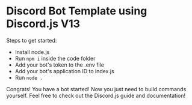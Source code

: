 # Discord Bot Template using Discord.js V13

Steps to get started:

- Install node.js
- Run `npm i` inside the code folder
- Add your bot's token to the .env file
- Add your bot's application ID to index.js
- Run `node .`

Congrats! You have a bot started! Now you just need to build commands yourself. Feel free to check out the Discord.js guide and documentation!

